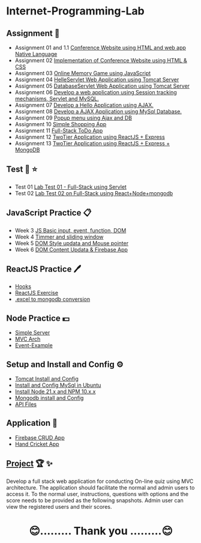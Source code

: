 # Internet-Programming-Lab

## Assignment 🥈
- Assignment 01 and 1.1 [Conference Website using HTML and web app Native Language](https://github.com/KKBUGHUNTER/Internet-Programming-Lab/tree/main/Assignment-01)
- Assignment 02 [Implementation of Conference Website using HTML & CSS  ](https://github.com/KKBUGHUNTER/Internet-Programming-Lab/tree/main/Assignment-02)
- Assignment 03 [Online Memory Game using JavaScript](https://github.com/KKBUGHUNTER/Internet-Programming-Lab/tree/main/Assignment-03)
- Assignment 04 [HelleServlet Web Application using Tomcat Server](https://github.com/KKBUGHUNTER/Internet-Programming-Lab/tree/main/Assignment-04)
- Assignment 05 [DatabaseServlet Web Application using Tomcat Server](https://github.com/KKBUGHUNTER/Internet-Programming-Lab/tree/main/Assignment-05)
- Assignment 06 [Develop a web application using Session tracking mechanisms, Servlet and MySQL.](https://github.com/KKBUGHUNTER/Internet-Programming-Lab/tree/main/Assignment-06)
- Assignment 07 [Develop a Hello Application using AJAX.](https://github.com/KKBUGHUNTER/Internet-Programming-Lab/tree/main/Assignment-07)
- Assignment 08 [Develop a AJAX Application using MySql Database.](https://github.com/KKBUGHUNTER/Internet-Programming-Lab/tree/main/Assignment-08)
- Assignment 09 [Popup menu using Ajax and DB ](https://github.com/KKBUGHUNTER/Internet-Programming-Lab/tree/main/Assignment-09)
- Assignment 10 [Simple Shopping App ](https://github.com/KKBUGHUNTER/Internet-Programming-Lab/tree/main/Assignment-10)
- Assignment 11 [ Full-Stack ToDo App ](https://github.com/KKBUGHUNTER/Internet-Programming-Lab/tree/main/Assignment-11)
- Assignment 12 [TwoTier Application using ReactJS + Express](https://github.com/KKBUGHUNTER/Internet-Programming-Lab/tree/main/Assignment-12)
- Assignment 13 [TwoTier Application using ReactJS + Express + MongoDB](https://github.com/KKBUGHUNTER/Internet-Programming-Lab/tree/main/Assignment-13)

## Test  🥇 ⭐
- Test 01  [ Lab Test 01 - Full-Stack using Servlet ](https://github.com/KKBUGHUNTER/Internet-Programming-Lab/blob/main/Lab_Test-01)
- Test 02  [ Lab Test 02 on Full-Stack using React+Node+mongodb ](https://github.com/KKBUGHUNTER/Internet-Programming-Lab/blob/main/Lab_Test-01)

## JavaScript Practice 📋
- Week 3 [JS Basic input, event, function, DOM](https://github.com/KKBUGHUNTER/Internet-Programming-Lab/tree/main/JavaScript_Practice/week3)
- Week 4 [Timmer and sliding window](https://github.com/KKBUGHUNTER/Internet-Programming-Lab/tree/main/JavaScript_Practice/week4)
- Week 5 [DOM Style updata and Mouse pointer](https://github.com/KKBUGHUNTER/Internet-Programming-Lab/tree/main/JavaScript_Practice/week5)
- Week 6 [DOM Content Updata & Firebase App](https://github.com/KKBUGHUNTER/Internet-Programming-Lab/tree/main/JavaScript_Practice/week6)
## ReactJS Practice 🖊️
- [Hooks](https://github.com/KKBUGHUNTER/Internet-Programming-Lab/blob/main/React_Practice/Hooks)
- [ReactJS Exercise](https://github.com/KKBUGHUNTER/Internet-Programming-Lab/blob/main/React_Practice/frontend)
- [.excel to mongodb conversion](https://github.com/KKBUGHUNTER/Internet-Programming-Lab/blob/main/React_Practice/e2j)
## Node Practice 💵
- [Simple Server](https://github.com/KKBUGHUNTER/Internet-Programming-Lab/blob/main/Node_Practice/Server/)
- [MVC Arch](https://github.com/KKBUGHUNTER/Internet-Programming-Lab/tree/main/Node_Practice/MVC-app)
- [Event-Example](https://github.com/KKBUGHUNTER/Internet-Programming-Lab/blob/main/Node_Practice/Event/)

## Setup and Install and Config ⚙️
- [Tomcat Install and Config](https://github.com/KKBUGHUNTER/Internet-Programming-Lab/blob/main/INSTALL-TOMCAT.md)
- [Install and Config MySql in Ubuntu](https://github.com/KKBUGHUNTER/Internet-Programming-Lab/blob/main/INSTALL-CONFOG-MYSQL.md)
- [Install Node 21.x and NPM 10.x.x](https://github.com/KKBUGHUNTER/Internet-Programming-Lab/blob/main/INSTALL%20NODE%2021v.md)
- [Mongodb install and Config](https://github.com/KKBUGHUNTER/Internet-Programming-Lab/blob/main/INSTALL-MONGODB.md)
- [API Files](https://github.com/KKBUGHUNTER/Internet-Programming-Lab/tree/main/API)
## Application 💼
- [Firebase CRUD App](https://github.com/KKBUGHUNTER/Internet-Programming-Lab/tree/main/Application/Firebase_Web_App-main)
- [Hand Cricket App](https://github.com/KKBUGHUNTER/Internet-Programming-Lab/tree/main/Application/HandCircket)

## [Project](https://github.com/KKBUGHUNTER/Internet-Programming-Lab/tree/main/Project/examination-app/) 🏆 ✨
Develop a full stack web application for conducting On-line quiz using MVC architecture. The application should facilitate the normal and admin users to access it.  To the normal user, instructions, questions with options and the score needs to be provided as the following snapshots. Admin user can view the registered users and their scores. 



# <center>😊......... Thank you .........😊</center>
